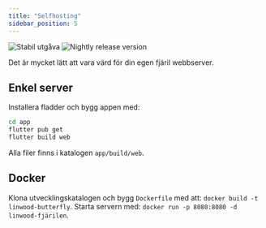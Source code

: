 ```yaml
---
title: "Selfhosting"
sidebar_position: 5
---
```


![Stabil utgåva](https://img.shields.io/badge/dynamic/yaml?color=c4840d&label=Stable&query=%24.version&url=https%3A%2F%2Fraw.githubusercontent.com%2FLinwoodCloud%2Fbutterfly%2Fstable%2Fapp%2Fpubspec.yaml&style=for-the-badge) ![Nightly release version](https://img.shields.io/badge/dynamic/yaml?color=f7d28c&label=Nightly&query=%24.version&url=https%3A%2F%2Fraw.githubusercontent.com%2FLinwoodCloud%2Fbutterfly%2Fnightly%2Fapp%2Fpubspec.yaml&style=for-the-badge)

Det är mycket lätt att vara värd för din egen fjäril webbserver.

## Enkel server

Installera fladder och bygg appen med:

```bash
cd app
flutter pub get
flutter build web
```

Alla filer finns i katalogen `app/build/web`.

## Docker

Klona utvecklingskatalogen och bygg `Dockerfile` med att: `docker build -t linwood-butterfly`. Starta servern med: `docker run -p 8080:8080 -d linwood-fjärilen`.


